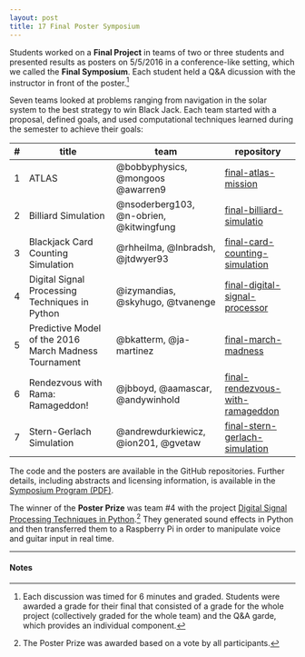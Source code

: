 ```yaml
---
layout: post
title: 17 Final Poster Symposium
---
```


Students worked on a **Final Project** in teams of two or three students and presented results as posters on 5/5/2016 in a conference-like setting, which we called the **Final Symposium**. Each student held a Q&A dicussion with the instructor in front of the poster.[^1]

Seven teams looked at problems ranging from navigation in the solar system to the best strategy to win Black Jack. Each team started with a proposal, defined goals, and used computational techniques learned during the semester to achieve their goals:

| #  | title  | team  | repository |
|----|--------|-------|------------|
| 1  | ATLAS   | @bobbyphysics, @mongoos @awarren9   | [final-atlas-mission][ATLAS] |
| 2  | Billiard Simulation  | @nsoderberg103, @n-obrien, @kitwingfung  | [final-billiard-simulatio][billiard] |
| 3  | Blackjack Card Counting Simulation  | @rhheilma, @lnbradsh, @jtdwyer93  | [final-card-counting-simulation][blackjack] |
| 4  | Digital Signal Processing Techniques in Python | @izymandias, @skyhugo, @tvanenge  | [final-digital-signal-processor][soundprocessor] |
| 5  | Predictive Model of the 2016 March Madness Tournament | @bkatterm, @ja-martinez | [final-march-madness][march madness] | 
| 6  | Rendezvous with Rama: Ramageddon! | @jbboyd, @aamascar, @andywinhold | [final-rendezvous-with-ramageddon][rama] |
| 7  | Stern-Gerlach Simulation  | @andrewdurkiewicz, @ion201, @gvetaw | [final-stern-gerlach-simulation][Stern-Gerlach] |


[ATLAS]: https://github.com/ASU-CompMethodsPhysics-PHY494/final-atlas-mission "final-atlas-mission"
[billiard]: https://github.com/ASU-CompMethodsPhysics-PHY494/final-billiard-simulation "final-billiard-simulation"
[blackjack]: https://github.com/ASU-CompMethodsPhysics-PHY494/final-card-counting-simulation "final-card-counting-simulation"
[soundprocessor]: https://github.com/ASU-CompMethodsPhysics-PHY494/final-digital-signal-processor "final-digital-signal-processor"
[march madness]: https://github.com/ASU-CompMethodsPhysics-PHY494/final-march-madness "final-march-madness"
[rama]: https://github.com/ASU-CompMethodsPhysics-PHY494/final-rendezvous-with-ramageddon "final-rendezvous-with-ramageddon"
[Stern-Gerlach]: https://github.com/ASU-CompMethodsPhysics-PHY494/final-stern-gerlach-simulation "final-stern-gerlach-simulation"

The code and the posters are available in the GitHub repositories. Further details, including abstracts and licensing information, is available in the [Symposium Program (PDF)]({{site.baseurl}}/{{site.docs}}/program_symposium_2016.pdf).

The winner of the **Poster Prize** was team #4 with the project [Digital Signal Processing Techniques in Python][soundprocessor].[^2] They generated sound effects in Python and then transferred them to a Raspberry Pi in order to manipulate voice and guitar input in real time.

--------

#### Notes

[^1]: Each discussion was timed for 6 minutes and graded. Students
      were awarded a grade for their final that consisted of a grade
      for the whole project (collectively graded for the whole team)
      and the Q&A garde, which provides an individual component.

[^2]: The Poster Prize was awarded based on a vote by all participants.
